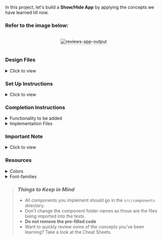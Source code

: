 In this project, let's build a **Show/Hide App** by applying the concepts we have learned till now.

### Refer to the image below:

<br/>
<div style="text-align: center;">
<img src="" alt="reviews-app-output" style="max-width:85%;box-shadow:0 2.8px 2.2px rgba(0, 0, 0, 0.12)">
</div>
<br/>

### Design Files

<details>
<summary>Click to view</summary>

- [Extra Small (Size < 576px), Small (Size >= 576px)](https://assets.ccbp.in/frontend/content/react-js/show-hide-sm-output.png)
- [Medium (Size >= 768px), Large (Size >= 992px) and Extra Large (Size >= 1200px)](https://assets.ccbp.in/frontend/content/react-js/show-hide-lg-output.png)

</details>

### Set Up Instructions

<details>
<summary>Click to view</summary>

- Download dependencies by running `npm install`
- Start up the app using `npm start`
</details>

### Completion Instructions

<details>
<summary>Functionality to be added</summary>
<br/>

The app must have the following functionalities

- The **Firstname** and **Lastname** should be hidden initially
- When the **Show/Hide Firstname** button is clicked,
  - If the Firstname is hidden, then it should be displayed
  - If the Firstname is displayed, then it should be hidden
- When the **Show/Hide Lastname** button is clicked,
  - If the Lastname is hidden, then it should be displayed
  - If the Lastname is displayed, then it should be hidden

</details>

<details>
<summary>Implementation Files</summary>
<br/>

Use these files to complete the implementation:

- `src/components/ShowHide/index.js`
- `src/components/ShowHide/index.css`
</details>

### Important Note

<details>
<summary>Click to view</summary>
<br/>
**The following instructions are required for the tests to pass**

- Achieve the given layout using only Conditional Rendering
</details>

### Resources

<details>
<summary>Colors</summary>

<br/>

<div style="background-color: #fa7257 ; width: 150px; padding: 10px; color: white">Hex: #fa7257</div>
<div style="background-color: #fc63a7 ; width: 150px; padding: 10px; color: white">Hex: #fc63a7</div>
<div style="background-color: #ffffff ; width: 150px; padding: 10px; color: black">Hex: #ffffff</div>
<div style="background-color: #dd1264 ; width: 150px; padding: 10px; color: white">Hex: #dd1264</div>
<div style="background-color: #fddddb ; width: 150px; padding: 10px; color: black">Hex: #fddddb</div>

</details>

<details>
<summary>Font-families</summary>

- Roboto

</details>

> ### _Things to Keep in Mind_
>
> - All components you implement should go in the `src/components` directory.
> - Don't change the component folder names as those are the files being imported into the tests.
> - **Do not remove the pre-filled code**
> - Want to quickly review some of the concepts you’ve been learning? Take a look at the Cheat Sheets.
